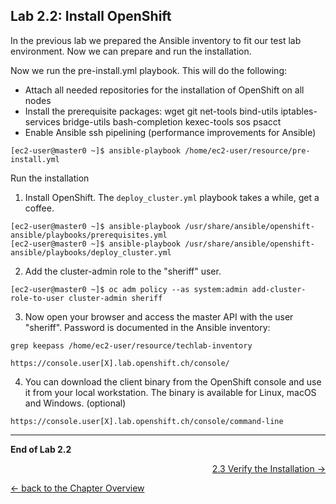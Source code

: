 ## Lab 2.2: Install OpenShift

In the previous lab we prepared the Ansible inventory to fit our test lab environment. Now we can prepare and run the installation.

Now we run the pre-install.yml playbook. This will do the following:
- Attach all needed repositories for the installation of OpenShift on all nodes
- Install the prerequisite packages: wget git net-tools bind-utils iptables-services bridge-utils bash-completion kexec-tools sos psacct
- Enable Ansible ssh pipelining (performance improvements for Ansible)
```
[ec2-user@master0 ~]$ ansible-playbook /home/ec2-user/resource/pre-install.yml
```

Run the installation
1. Install OpenShift. The `deploy_cluster.yml` playbook takes a while, get a coffee.
```
[ec2-user@master0 ~]$ ansible-playbook /usr/share/ansible/openshift-ansible/playbooks/prerequisites.yml 
[ec2-user@master0 ~]$ ansible-playbook /usr/share/ansible/openshift-ansible/playbooks/deploy_cluster.yml
```

2. Add the cluster-admin role to the "sheriff" user.
```
[ec2-user@master0 ~]$ oc adm policy --as system:admin add-cluster-role-to-user cluster-admin sheriff
```

3. Now open your browser and access the master API with the user "sheriff". 
Password is documented in the Ansible inventory:
```
grep keepass /home/ec2-user/resource/techlab-inventory
```

```
https://console.user[X].lab.openshift.ch/console/
```

4. You can download the client binary from the OpenShift console and use it from your local workstation. The binary is available for Linux, macOS and Windows. (optional)
```
https://console.user[X].lab.openshift.ch/console/command-line
```

---

**End of Lab 2.2**

<p width="100px" align="right"><a href="23_verification.md">2.3 Verify the Installation →</a></p>

[← back to the Chapter Overview](20_installation.md)
